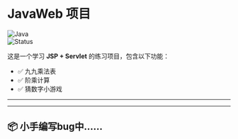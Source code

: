 # JavaWeb 项目

![Java](https://img.shields.io/badge/Java-17-blue)  
![Status](https://img.shields.io/badge/status-active-brightgreen)

这是一个学习 **JSP + Servlet** 的练习项目，包含以下功能：
- ✅ 九九乘法表
- ✅ 阶乘计算
- ✅ 猜数字小游戏

---


---

## 📦 小手编写bug中……
